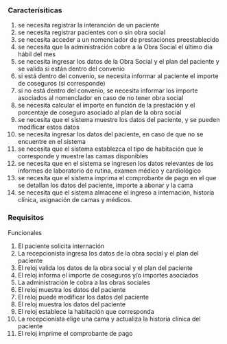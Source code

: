 ### Caracterísiticas
1. se necesita registrar la interanción de un paciente
2. se necesita registrar pacientes con o sin obra social
3. se necesita acceder a un nomenclador de prestaciones preestablecido
4. se necesita que la administración cobre a la Obra Social el último día hábil del mes
5. se necesita ingresar los datos de la Obra Social y el plan del paciente y se valida si están dentro del convenio
6. si está dentro del convenio, se necesita informar al paciente el importe de coseguros (si corresponde)
7. si no está dentro del convenio, se necesita informar los importe asociados al nomenclador en caso de no tener obra social
8. se necesita calcular el importe en función de la prestación y el porcentaje de coseguro asociado al plan de la obra social
9. se necesita que el sistema muestre los datos del paciente, y se pueden modificar estos datos
10. se necesita ingresar los datos del paciente, en caso de que no se encuentre en el sistema
11. se necesita que el sistema establezca el tipo de habitación que le corresponde y muestre las camas disponibles
12. se necesita que en el sistema se ingresen los datos relevantes de los informes de laboratorio de rutina, examen médico y cardiológico
13. se necesita que el sistema imprima el comprobante de pago en el que se detallan los datos del paciente, importe a abonar y la cama
14. se necesita que el sistema almacene el ingreso a internación, historia clínica, asignación de camas y médicos.
### Requisitos
Funcionales
1. El paciente solicita internación
2. La recepcionista ingresa los datos de la obra social y el plan del paciente
3. El reloj valida los datos de la obra social y el plan del paciente
4. El reloj informa el importe de coseguros y/o importes asociados
5. La administración le cobra a las obras sociales
6. El reloj muestra los datos del paciente
7. El reloj puede modificar los datos del paciente
8. El reloj muestra los datos del paciente
9. El reloj establece la habitación que corresponda
10. La recepcionista elige una cama y actualiza la historia clínica del paciente
11. El reloj imprime el comprobante de pago